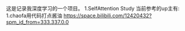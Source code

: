 这是记录我深度学习的一个项目。
1.SelfAttention Study
当前参考的up主有:
1.chaofa用代码打点酱油 https://space.bilibili.com/12420432?spm_id_from=333.337.0.0
